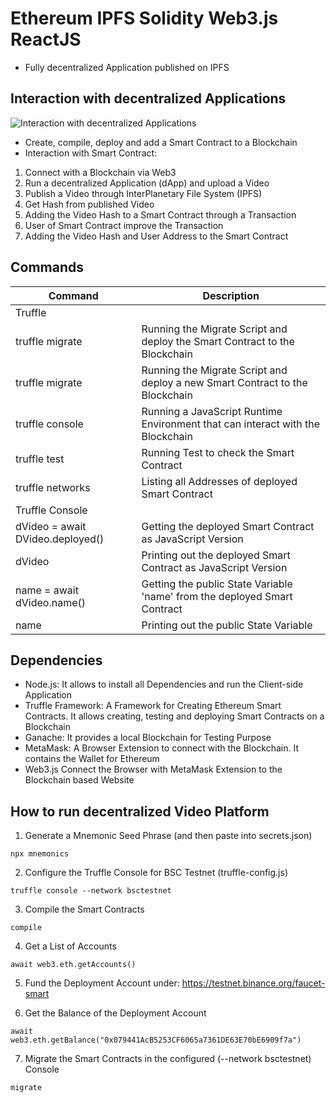 # Ethereum IPFS Solidity Web3.js ReactJS

* Fully decentralized Application published on IPFS

## Interaction with decentralized Applications

![Interaction with decentralized Applications](https://user-images.githubusercontent.com/29623199/143569712-e22280b5-d2ed-4073-aa47-63a075f26c66.png)

* Create, compile, deploy and add a Smart Contract to a Blockchain
* Interaction with Smart Contract:

1) Connect with a Blockchain via Web3
1) Run a decentralized Application (dApp) and upload a Video
1) Publish a Video through InterPlanetary File System (IPFS)
1) Get Hash from published Video
1) Adding the Video Hash to a Smart Contract through a Transaction
1) User of Smart Contract improve the Transaction
1) Adding the Video Hash and User Address to the Smart Contract

## Commands

| Command | Description |
| --- | --- |
| Truffle | |
| truffle migrate | Running the Migrate Script and deploy the Smart Contract to the Blockchain |
| truffle migrate | Running the Migrate Script and deploy a new Smart Contract to the Blockchain |
| truffle console | Running a JavaScript Runtime Environment that can interact with the Blockchain |
| truffle test | Running Test to check the Smart Contract |
| truffle networks | Listing all Addresses of deployed Smart Contract |
| Truffle Console | |
| dVideo = await DVideo.deployed() | Getting the deployed Smart Contract as JavaScript Version |
| dVideo | Printing out the deployed Smart Contract as JavaScript Version |
| name = await dVideo.name() | Getting the public State Variable 'name' from the deployed Smart Contract |
| name | Printing out the public State Variable |

## Dependencies

* Node.js: It allows to install all Dependencies and run the Client-side Application
* Truffle Framework: A Framework for Creating Ethereum Smart Contracts. It allows creating, testing and deploying Smart Contracts on a Blockchain
* Ganache: It provides a local Blockchain for Testing Purpose
* MetaMask: A Browser Extension to connect with the Blockchain. It contains the Wallet for Ethereum
* Web3.js Connect the Browser with MetaMask Extension to the Blockchain based Website

## How to run decentralized Video Platform

1) Generate a Mnemonic Seed Phrase (and then paste into secrets.json)

```shell
npx mnemonics
```

2) Configure the Truffle Console for BSC Testnet (truffle-config.js)

```shell
truffle console --network bsctestnet
```

3) Compile the Smart Contracts

```shell
compile
```

4) Get a List of Accounts

```shell
await web3.eth.getAccounts()
```

5) Fund the Deployment Account under: https://testnet.binance.org/faucet-smart

6) Get the Balance of the Deployment Account

```shell
await web3.eth.getBalance("0x079441AcB5253CF6065a7361DE63E70bE6909f7a")
```

7) Migrate the Smart Contracts in the configured (--network bsctestnet) Console

```shell
migrate
```